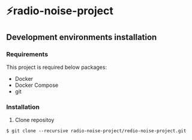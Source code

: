 # ⚡️radio-noise-project
## Development environments installation
### Requirements
This project is required below packages:
- Docker
- Docker Compose
- git

### Installation
1. Clone repositoy
```
$ git clone --recursive radio-noise-project/redio-noise-project.git
```
